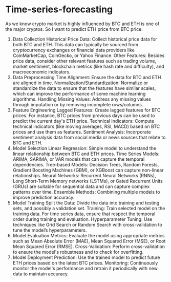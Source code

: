 ﻿# Time-series-forecasting
As we know crypto market is highly influenced by BTC and ETH is one of the major cryptos. So I want to predict ETH price from BTC price.


1. Data Collection
    Historical Price Data: Collect historical price data for both BTC and ETH. This data can typically be sourced from cryptocurrency exchanges or financial data providers like CoinMarketCap, CoinGecko, or Yahoo Finance.
    Other Features: Besides price data, consider other relevant features such as trading volume, market sentiment, blockchain metrics (like hash rate and difficulty), and macroeconomic indicators.
2. Data Preprocessing
    Time Alignment: Ensure the data for BTC and ETH are aligned in time.
    Normalization/Standardization: Normalize or standardize the data to ensure that the features have similar scales, which can improve the performance of some machine learning algorithms.
    Handling Missing Values: Address any missing values through imputation or by removing incomplete rows/columns.
3. Feature Engineering
    Lagged Features: Create lagged features for BTC prices. For instance, BTC prices from previous days can be used to predict the current day's ETH price.
    Technical Indicators: Compute technical indicators (like moving averages, RSI, MACD) based on BTC prices and use them as features.
    Sentiment Analysis: Incorporate sentiment analysis data from social media or news sources that relate to BTC and ETH.
4. Model Selection
    Linear Regression: Simple model to understand the linear relationship between BTC and ETH prices.
    Time Series Models: ARIMA, SARIMA, or VAR models that can capture the temporal dependencies.
    Tree-based Models: Decision Trees, Random Forests, Gradient Boosting Machines (GBM), or XGBoost can capture non-linear relationships.
    Neural Networks: Recurrent Neural Networks (RNNs), Long Short-Term Memory networks (LSTMs), or Gated Recurrent Units (GRUs) are suitable for sequential data and can capture complex patterns over time.
    Ensemble Methods: Combining multiple models to improve prediction accuracy.
5. Model Training
    Split the Data: Divide the data into training and testing sets, and possibly a validation set.
    Training: Train selected model on the training data. For time series data, ensure that respect the temporal order during training and evaluation.
    Hyperparameter Tuning: Use techniques like Grid Search or Random Search with cross-validation to tune the model’s hyperparameters.
6. Model Evaluation
    Metrics: Evaluate the model using appropriate metrics such as Mean Absolute Error (MAE), Mean Squared Error (MSE), or Root Mean Squared Error (RMSE).
    Cross-Validation: Perform cross-validation to ensure the model's robustness and to check for overfitting.
7. Model Deployment
    Prediction: Use the trained model to predict future ETH prices based on the latest BTC prices.
    Monitoring: Continuously monitor the model's performance and retrain it periodically with new data to maintain accuracy.
